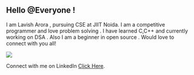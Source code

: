 ## Hello  @Everyone !
 I am Lavish Arora , pursuing CSE at JIIT Noida.
 I am a competitive programmer and love problem solving .
 I have learned C,C++ and currently working on DSA .
 Also I am a beginner in open source .
 Would love to connect with you all!
 
![](https://komarev.com/ghpvc/?username=Lavisharora30&color=blueviolet)

 
 
 Connect with me on LinkedIn [Click Here](https://www.linkedin.com/in/lavish-arora-30/).
